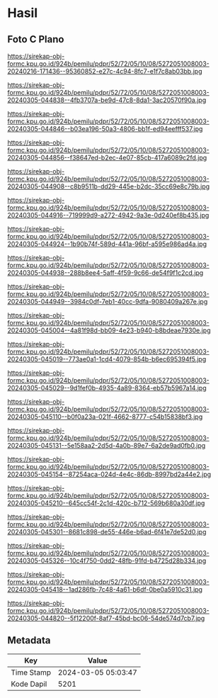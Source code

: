 # Hasil

## Foto C Plano

https://sirekap-obj-formc.kpu.go.id/924b/pemilu/pdpr/52/72/05/10/08/5272051008003-20240216-171436--95360852-e27c-4c94-8fc7-e1f7c8ab03bb.jpg

https://sirekap-obj-formc.kpu.go.id/924b/pemilu/pdpr/52/72/05/10/08/5272051008003-20240305-044838--4fb3707a-be9d-47c8-8da1-3ac20570f90a.jpg

https://sirekap-obj-formc.kpu.go.id/924b/pemilu/pdpr/52/72/05/10/08/5272051008003-20240305-044846--b03ea196-50a3-4806-bb1f-ed94eefff537.jpg

https://sirekap-obj-formc.kpu.go.id/924b/pemilu/pdpr/52/72/05/10/08/5272051008003-20240305-044856--f38647ed-b2ec-4e07-85cb-417a6089c2fd.jpg

https://sirekap-obj-formc.kpu.go.id/924b/pemilu/pdpr/52/72/05/10/08/5272051008003-20240305-044908--c8b9511b-dd29-445e-b2dc-35cc69e8c79b.jpg

https://sirekap-obj-formc.kpu.go.id/924b/pemilu/pdpr/52/72/05/10/08/5272051008003-20240305-044916--719999d9-a272-4942-9a3e-0d240ef8b435.jpg

https://sirekap-obj-formc.kpu.go.id/924b/pemilu/pdpr/52/72/05/10/08/5272051008003-20240305-044924--1b90b74f-589d-441a-96bf-a595e986ad4a.jpg

https://sirekap-obj-formc.kpu.go.id/924b/pemilu/pdpr/52/72/05/10/08/5272051008003-20240305-044938--288b8ee4-5aff-4f59-9c66-de54f9f1c2cd.jpg

https://sirekap-obj-formc.kpu.go.id/924b/pemilu/pdpr/52/72/05/10/08/5272051008003-20240305-044949--3984c0df-7eb1-40cc-9dfa-9080409a267e.jpg

https://sirekap-obj-formc.kpu.go.id/924b/pemilu/pdpr/52/72/05/10/08/5272051008003-20240305-045004--4a81f98d-bb09-4e23-b940-b8bdeae7930e.jpg

https://sirekap-obj-formc.kpu.go.id/924b/pemilu/pdpr/52/72/05/10/08/5272051008003-20240305-045019--773ae0a1-1cd4-4079-854b-b6ec695394f5.jpg

https://sirekap-obj-formc.kpu.go.id/924b/pemilu/pdpr/52/72/05/10/08/5272051008003-20240305-045029--9d1fef0b-4935-4a89-8364-eb57b5967a14.jpg

https://sirekap-obj-formc.kpu.go.id/924b/pemilu/pdpr/52/72/05/10/08/5272051008003-20240305-045110--b0f0a23a-021f-4662-8777-c54b15838bf3.jpg

https://sirekap-obj-formc.kpu.go.id/924b/pemilu/pdpr/52/72/05/10/08/5272051008003-20240305-045131--5e158aa2-2d5d-4a0b-89e7-6a2de9ad0fb0.jpg

https://sirekap-obj-formc.kpu.go.id/924b/pemilu/pdpr/52/72/05/10/08/5272051008003-20240305-045154--87254aca-024d-4e4c-86db-8997bd2a44e2.jpg

https://sirekap-obj-formc.kpu.go.id/924b/pemilu/pdpr/52/72/05/10/08/5272051008003-20240305-045210--645cc54f-2c1d-420c-b712-569b680a30df.jpg

https://sirekap-obj-formc.kpu.go.id/924b/pemilu/pdpr/52/72/05/10/08/5272051008003-20240305-045301--8681c898-de55-446e-b6ad-6f41e7de52d0.jpg

https://sirekap-obj-formc.kpu.go.id/924b/pemilu/pdpr/52/72/05/10/08/5272051008003-20240305-045326--10c4f750-0dd2-48fb-91fd-b4725d28b334.jpg

https://sirekap-obj-formc.kpu.go.id/924b/pemilu/pdpr/52/72/05/10/08/5272051008003-20240305-045418--1ad286fb-7c48-4a61-b6df-0be0a5910c31.jpg

https://sirekap-obj-formc.kpu.go.id/924b/pemilu/pdpr/52/72/05/10/08/5272051008003-20240305-044820--5f12200f-8af7-45bd-bc06-54de574d7cb7.jpg


## Metadata

| Key        | Value               |
| ---------- | ------------------- |
| Time Stamp | 2024-03-05 05:03:47 |
| Kode Dapil | 5201                |



